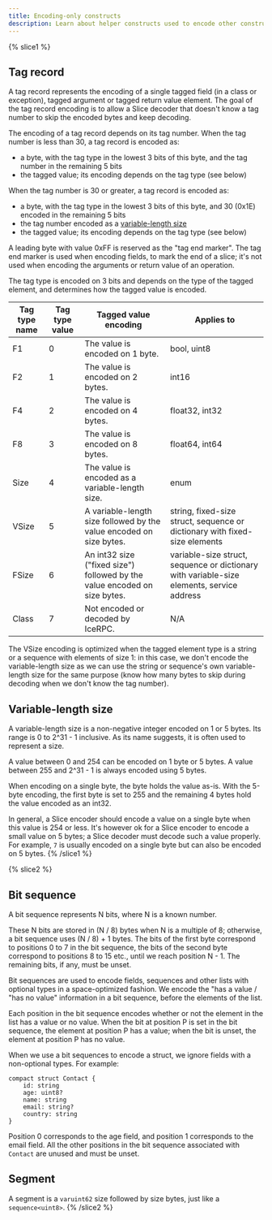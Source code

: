 ```yaml
---
title: Encoding-only constructs
description: Learn about helper constructs used to encode other constructs.
---
```




{% slice1 %}
## Tag record

A tag record represents the encoding of a single tagged field (in a class or exception), tagged argument or tagged
return value element. The goal of the tag record encoding is to allow a Slice decoder that doesn't know a tag number to
skip the encoded bytes and keep decoding.

The encoding of a tag record depends on its tag number. When the tag number is less than 30, a tag record is encoded as:
- a byte, with the tag type in the lowest 3 bits of this byte, and the tag number in the remaining 5 bits
- the tagged value; its encoding depends on the tag type (see below)

When the tag number is 30 or greater, a tag record is encoded as:
- a byte, with the tag type in the lowest 3 bits of this byte, and 30 (0x1E) encoded in the remaining 5 bits
- the tag number encoded as a [variable-length size](#variable-length-size)
- the tagged value; its encoding depends on the tag type (see below)

A leading byte with value 0xFF is reserved as the "tag end marker". The tag end marker is used when encoding fields, to
mark the end of a slice; it's not used when encoding the arguments or return value of an operation.

The tag type is encoded on 3 bits and depends on the type of the tagged element, and determines how the tagged value is
encoded.

| Tag type name | Tag type value | Tagged value encoding                                                     | Applies to                                                                                |
| ------------- | -------------- | ------------------------------------------------------------------------- | ----------------------------------------------------------------------------------------- |
| F1            | 0              | The value is encoded on 1 byte.                                           | bool, uint8                                                                               |
| F2            | 1              | The value is encoded on 2 bytes.                                          | int16                                                                                     |
| F4            | 2              | The value is encoded on 4 bytes.                                          | float32, int32                                                                            |
| F8            | 3              | The value is encoded on 8 bytes.                                          | float64, int64                                                                            |
| Size          | 4              | The value is encoded as a variable-length size.                           | enum                                                                                      |
| VSize         | 5              | A variable-length size followed by the value encoded on size bytes.       | string, fixed-size struct, sequence or dictionary with fixed-size elements                |
| FSize         | 6              | An int32 size ("fixed size") followed by the value encoded on size bytes. | variable-size struct, sequence or dictionary with variable-size elements, service address |
| Class         | 7              | Not encoded or decoded by IceRPC.                                         | N/A                                                                                       |

The VSize encoding is optimized when the tagged element type is a string or a sequence with elements of size 1: in this
case, we don't encode the variable-length size as we can use the string or sequence's own variable-length size for the
same purpose (know how many bytes to skip during decoding when we don't know the tag number).

## Variable-length size

A variable-length size is a non-negative integer encoded on 1 or 5 bytes. Its range is 0 to 2^31 - 1 inclusive. As its
name suggests, it is often used to represent a size.

A value between 0 and 254 can be encoded on 1 byte or 5 bytes. A value between 255 and 2^31 - 1 is always encoded using
5 bytes.

When encoding on a single byte, the byte holds the value as-is. With the 5-byte encoding, the first byte is set to 255
and the remaining 4 bytes hold the value encoded as an int32.

In general, a Slice encoder should encode a value on a single byte when this value is 254 or less. It's however ok for
a Slice encoder to encode a small value on 5 bytes; a Slice decoder must decode such a value properly. For example, `7`
is usually encoded on a single byte but can also be encoded on 5 bytes.
{% /slice1 %}

{% slice2 %}
## Bit sequence

A bit sequence represents N bits, where N is a known number.

These N bits are stored in (N / 8) bytes when N is a multiple of 8; otherwise, a bit sequence uses (N / 8) + 1 bytes.
The bits of the first byte correspond to positions 0 to 7 in the bit sequence, the bits of the second byte correspond to
positions 8 to 15 etc., until we reach position N - 1. The remaining bits, if any, must be unset.

Bit sequences are used to encode fields, sequences and other lists with optional types in a space-optimized fashion. We
encode the "has a value / "has no value" information in a bit sequence, before the elements of the list.

Each position in the bit sequence encodes whether or not the element in the list has a value or no value. When the bit
at position P is set in the bit sequence, the element at position P has a value; when the bit is unset, the element at
position P has no value.

When we use a bit sequences to encode a struct, we ignore fields with a non-optional types. For example:
```slice
compact struct Contact {
    id: string
    age: uint8?
    name: string
    email: string?
    country: string
}
```

Position 0 corresponds to the age field, and position 1 corresponds to the email field. All the other positions in the
bit sequence associated with `Contact` are unused and must be unset.

## Segment

A segment is a `varuint62` size followed by size bytes, just like a `sequence<uint8>`.
{% /slice2 %}
